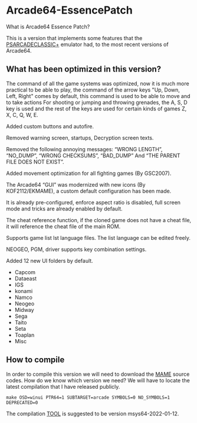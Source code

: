 # Arcade64-EssencePatch
What is Arcade64 Essence Patch?

This is a version that implements some features that the [PSARCADECLASSIC+](https://github.com/Gaston900/PSArcadeClassic) emulator had, to the most recent versions of Arcade64.

What has been optimized in this version?
---------------------------------------
The command of all the game systems was optimized, now it is much more practical to be able to play, the command of the arrow keys "Up, Down, Left, Right" comes by default, this command is used to be able to move and to take actions For shooting or jumping and throwing grenades, the A, S, D key is used and the rest of the keys are used for certain kinds of games Z, X, C, Q, W, E.

Added custom buttons and autofire.

Removed warning screen, startups, Decryption screen texts.

Removed the following annoying messages: “WRONG LENGTH”, “NO_DUMP”, “WRONG CHECKSUMS”, “BAD_DUMP” And “THE PARENT FILE DOES NOT EXIST”.

Added movement optimization for all fighting games (By GSC2007).

The Arcade64 “GUI” was modernized with new icons (By KOF2112/EKMAME), a custom default configuration has been made.

It is already pre-configured, enforce aspect ratio is disabled, full screen mode and tricks are already enabled by default.

The cheat reference function, if the cloned game does not have a cheat file, it will reference the cheat file of the main ROM.

Supports game list lst language files. The list language can be edited freely.

NEOGEO, PGM, driver supports key combination settings.

Added 12 new UI folders by default.
 * Capcom
 * Dataeast
 * IGS
 * konami
 * Namco
 * Neogeo
 * Midway
 * Sega
 * Taito
 * Seta
 * Toaplan
 * Misc

How to compile
---------------------------------------
In order to compile this version we will need to download the [MAME](https://github.com/mamedev/mame/releases) source codes. How do we know which version we need? We will have to locate the latest compilation that I have released publicly.

```
make OSD=winui PTR64=1 SUBTARGET=arcade SYMBOLS=0 NO_SYMBOLS=1 DEPRECATED=0
```

The compilation [TOOL](https://github.com/mamedev/buildtools/releases) is suggested to be version msys64-2022-01-12.
